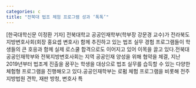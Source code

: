 ```yaml
---
categories: c
title: "전북대 법조 체험 프로그램 성과 ‘톡톡’"
---
```

[한국대학신문 이정환 기자] 전북대학교 공공인재학부(학부장 강문경 교수)가 전라북도지방변호사회(회장 홍요셉 변호사) 함께 추진하고 있는 법조 실무 경험 프로그램들이 학생들의 큰 호응과 함께 실제 로스쿨 합격으로도 이어지고 있어 이목을 끌고 있다.전북대 공공인재학부와 전북지방변호사회는 지역 공공인재 양성을 위해 협약을 체결, 지난 2019년부터 법조계 진출을 꿈꾸는 학생을 대상으로 법조 실무를 습득할 수 있는 다양한 체험형 프로그램을 진행해오고 있다.공공인재학부는 로펌 체험 프로그램을 비롯해 전주지방법원 견학, 재판 방청, 변호사 특
